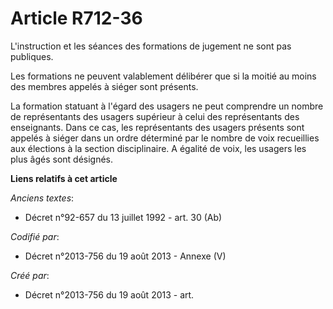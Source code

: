 # Article R712-36

L'instruction et les séances des formations de jugement ne sont pas publiques.

Les formations ne peuvent valablement délibérer que si la moitié au moins des membres appelés à siéger sont présents.

La formation statuant à l'égard des usagers ne peut comprendre un nombre de représentants des usagers supérieur à celui des
représentants des enseignants. Dans ce cas, les représentants des usagers présents sont appelés à siéger dans un ordre
déterminé par le nombre de voix recueillies aux élections à la section disciplinaire. A égalité de voix, les usagers les plus
âgés sont désignés.

**Liens relatifs à cet article**

_Anciens textes_:

  - Décret n°92-657 du 13 juillet 1992 - art. 30 (Ab)

_Codifié par_:

  - Décret n°2013-756 du 19 août 2013 -  Annexe (V)

_Créé par_:

  - Décret n°2013-756 du 19 août 2013 - art.
